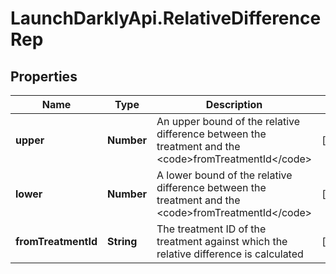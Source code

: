 # LaunchDarklyApi.RelativeDifferenceRep

## Properties

Name | Type | Description | Notes
------------ | ------------- | ------------- | -------------
**upper** | **Number** | An upper bound of the relative difference between the treatment and the &lt;code&gt;fromTreatmentId&lt;/code&gt; | [optional] 
**lower** | **Number** | A lower bound of the relative difference between the treatment and the &lt;code&gt;fromTreatmentId&lt;/code&gt; | [optional] 
**fromTreatmentId** | **String** | The treatment ID of the treatment against which the relative difference is calculated | [optional] 


